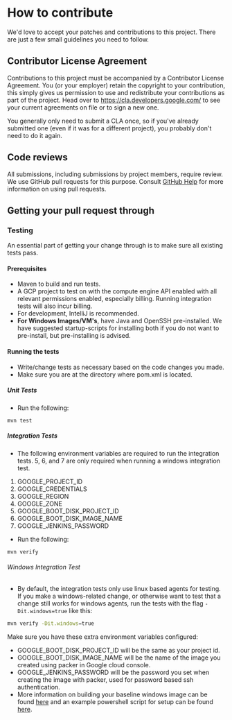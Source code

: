 <!--
 Copyright 2017 Google LLC

 Licensed under the Apache License, Version 2.0 (the "License"); you may not use this file except in
 compliance with the License. You may obtain a copy of the License at

        https://www.apache.org/licenses/LICENSE-2.0

 Unless required by applicable law or agreed to in writing, software distributed under the License
 is distributed on an "AS IS" BASIS, WITHOUT WARRANTIES OR CONDITIONS OF ANY KIND, either express or
 implied. See the License for the specific language governing permissions and limitations under the
 License.
-->
# How to contribute

We'd love to accept your patches and contributions to this project. There are
just a few small guidelines you need to follow.

## Contributor License Agreement

Contributions to this project must be accompanied by a Contributor License
Agreement. You (or your employer) retain the copyright to your contribution,
this simply gives us permission to use and redistribute your contributions as
part of the project. Head over to <https://cla.developers.google.com/> to see
your current agreements on file or to sign a new one.

You generally only need to submit a CLA once, so if you've already submitted one
(even if it was for a different project), you probably don't need to do it
again.

## Code reviews

All submissions, including submissions by project members, require review. We
use GitHub pull requests for this purpose. Consult
[GitHub Help](https://help.github.com/articles/about-pull-requests/) for more
information on using pull requests.

## Getting your pull request through
### Testing
An essential part of getting your change through is to make sure all existing tests pass.

#### Prerequisites
* Maven to build and run tests.
* A GCP project to test on with the compute engine API enabled with all relevant permissions
  enabled, especially billing. Running integration tests will also incur billing.
* For development, IntelliJ is recommended.
* **For Windows Images/VM's**, have Java and OpenSSH pre-installed. We have suggested
  startup-scripts for installing both if you do not want to pre-install,
  but pre-installing is advised.


#### Running the tests
* Write/change tests as necessary based on the code changes you made.
* Make sure you are at the directory where pom.xml is located.

##### Unit Tests
* Run the following:

```
mvn test
```

##### Integration Tests
* The following environment variables are required to run the integration tests. 5, 6, and 7 are
  only required when running a windows integration test.

1. GOOGLE_PROJECT_ID
1. GOOGLE_CREDENTIALS
1. GOOGLE_REGION
1. GOOGLE_ZONE
1. GOOGLE_BOOT_DISK_PROJECT_ID
1. GOOGLE_BOOT_DISK_IMAGE_NAME
1. GOOGLE_JENKINS_PASSWORD

* Run the following:
```
mvn verify
```

###### Windows Integration Test
* By default, the integration tests only use linux based agents for testing. If you make a
  windows-related change, or otherwise want to test that a change still works for windows agents,
  run the tests with the flag `-Dit.windows=true` like this:
```bash
mvn verify -Dit.windows=true
```

Make sure you have these extra environment variables configured:
  * GOOGLE_BOOT_DISK_PROJECT_ID will be the same as your project id.
  * GOOGLE_BOOT_DISK_IMAGE_NAME will be the name of the image you created using packer in Google
    cloud console.
  * GOOGLE_JENKINS_PASSWORD will be the password you set when creating the image with packer, used
    for password based ssh authentication.
  * More information on building your baseline windows image can be found [here](WINDOWS.md) 
    and an example powershell script for setup can be found [here](windows-it-install.ps1).